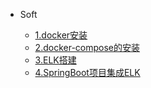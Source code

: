 + Soft

  - [1.docker安装](soft/elk/docker安装.md)
  - [2.docker-compose的安装](soft/elk/docker-compose的安装.md)
  - [3.ELK搭建](soft/elk/ELK搭建.md)
  - [4.SpringBoot项目集成ELK](soft/elk/SpringBoot项目集成ELK.md)

